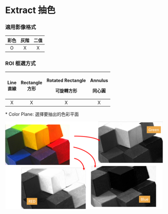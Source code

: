 # Extract 抽色

### 適用影像格式

| 彩色 | 灰階 | 二值 |
| :---: | :---: | :---: |
| O | X | X |

### ROI 框選方式

<table>
  <thead>
    <tr>
      <th style="text-align:center">Line
        <br />&#x76F4;&#x7DDA;</th>
      <th style="text-align:center">Rectangle
        <br />&#x65B9;&#x5F62;</th>
      <th style="text-align:center">
        <p>Rotated Rectangle</p>
        <p>&#x53EF;&#x65CB;&#x8F49;&#x65B9;&#x5F62;</p>
      </th>
      <th style="text-align:center">
        <p>Annulus</p>
        <p>&#x540C;&#x5FC3;&#x5713;</p>
      </th>
    </tr>
  </thead>
  <tbody>
    <tr>
      <td style="text-align:center">X</td>
      <td style="text-align:center">X</td>
      <td style="text-align:center">X</td>
      <td style="text-align:center">X</td>
    </tr>
  </tbody>
</table>* Color Plane: 選擇要抽出的色彩平面

![](../../../.gitbook/assets/tu-pian-10.png)

